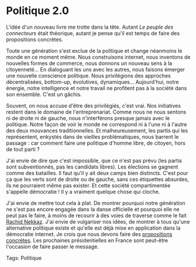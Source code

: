 # Politique 2.0

L'idée d'un nouveau livre me trotte dans la tête. Autant *Le peuple des connecteurs* était théorique, autant je pense qu'il est temps de faire des propositions concrètes.

Toute une génération s'est exclue de la politique et change néanmoins le monde en ce moment même. Nous construisons internet, nous inventons de nouvelles formes de commerce, nous donnons un nouveau sens à la citoyenneté... En dialoguant les uns avec les autres, nous faisons émerger une nouvelle conscience politique. Nous privilégions des approches décentralisées, bottom-up, évolutives, dynamiques... Aujourd'hui, notre énergie, notre intelligence et notre travail ne profitent pas à la société dans son ensemble. C'est un gâchis.

Souvent, on nous accuse d'être des privilégiés, c'est vrai. Nos initiatives restent dans le domaine de l'entreprenariat. Comme nous ne nous sentons ni de droite ni de gauche, nous n'interférons presque jamais avec le politique. Notre façon de voir le monde ne correspond ni à l'une ni à l'autre des deux mouvances traditionnelles. Et malheureusement, les partis qui les représentent, enkystés dans de vieilles problématiques, nous barrent le passage : car comment faire une politique d'homme libre, de citoyen, hors de tout parti ?

J'ai envie de dire que c'est impossible, que ce n'est pas prévu (les partis sont subventionnés, pas les candidats libres). Les élections se gagnent comme des batailles. Il faut qu'il y ait deux camps bien distincts. C'est pour ça que les verts sont de droite ou de gauche, sans ces étiquettes absurdes, ils ne pourraient même pas exister. Et cette société compartimentée s'appelle démocratie ! Il y a vraiment quelque chose qui cloche.

J'ai envie de mettre tout cela à plat. De montrer pourquoi notre génération ne s'est pas encore engagée dans la danse officielle et pourquoi elle ne peut pas le faire, à moins de recourir à des voies de traverse comme le fait [Rachid Nekkaz](http://blog.tcrouzet.com/2006/04/29/rachid-nekkaz-un-mec-bien/). J'ai envie de vulgariser nos idées, de montrer à tous qu'une alternative politique existe et qu'elle est déjà mise en application dans la démocratie internet. Je crois que nous devons faire des [propositions concrètes](http://blog.tcrouzet.com/peuple/que-faire-35810). Les prochaines présidentielles en France sont peut-être l'occasion de faire passer le message.

Tags: Politique